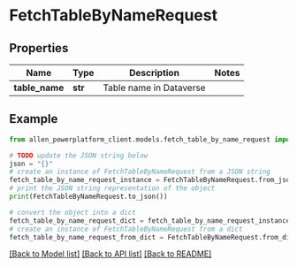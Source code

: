 # FetchTableByNameRequest


## Properties

Name | Type | Description | Notes
------------ | ------------- | ------------- | -------------
**table_name** | **str** | Table name in Dataverse | 

## Example

```python
from allen_powerplatform_client.models.fetch_table_by_name_request import FetchTableByNameRequest

# TODO update the JSON string below
json = "{}"
# create an instance of FetchTableByNameRequest from a JSON string
fetch_table_by_name_request_instance = FetchTableByNameRequest.from_json(json)
# print the JSON string representation of the object
print(FetchTableByNameRequest.to_json())

# convert the object into a dict
fetch_table_by_name_request_dict = fetch_table_by_name_request_instance.to_dict()
# create an instance of FetchTableByNameRequest from a dict
fetch_table_by_name_request_from_dict = FetchTableByNameRequest.from_dict(fetch_table_by_name_request_dict)
```
[[Back to Model list]](../README.md#documentation-for-models) [[Back to API list]](../README.md#documentation-for-api-endpoints) [[Back to README]](../README.md)


